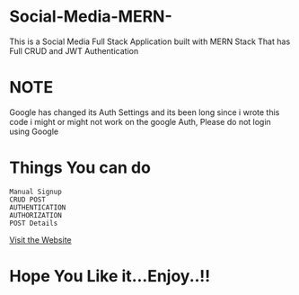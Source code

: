 # Social-Media-MERN-
This is a Social Media Full Stack Application built with MERN Stack That has Full CRUD and JWT Authentication

# NOTE
Google has changed its Auth Settings and its been long since i wrote this code i might or might not work on the google Auth, Please do not login using Google

# Things You can do
```
Manual Signup
CRUD POST
AUTHENTICATION
AUTHORIZATION
POST Details
```

[Visit the Website](social-media-mern.netlify.app/)

# Hope You Like it...Enjoy..!!
